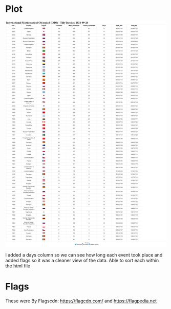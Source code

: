 # Plot 

!["image showing a table of all this tidytuesday](https://github.com/jezzaayt/TidyTuesdays/blob/main/2024/2024-09-24/International%20Mathematical%20Olympiad%20(IMO).png)

I added a days column so we can see how long each event took place and added flags so it was a cleaner view of the data. Able to sort each within the html file

#  Flags
These were By Flagscdn:
https://flagcdn.com/ and https://flagpedia.net